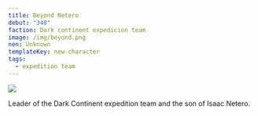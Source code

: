 ```yaml
---
title: Beyond Netero
debut: "340"
faction: Dark continent expedicion team
image: /img/beyond.png
nen: Unknown
templateKey: new-character
tags:
  - expedition team
---
```


![](/img/beyond.png)

Leader of the Dark Continent expedition team and the son of Isaac Netero.
